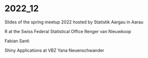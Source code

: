 # 2022_12

Slides of the spring meetup 2022 hosted by Statistik Aargau in Aarau

R at the Swiss Federal Statistical Office
Renger van Nieuwkoop


Fabian Santi

Shiny Applications at VBZ
Yana Neuenschwander
